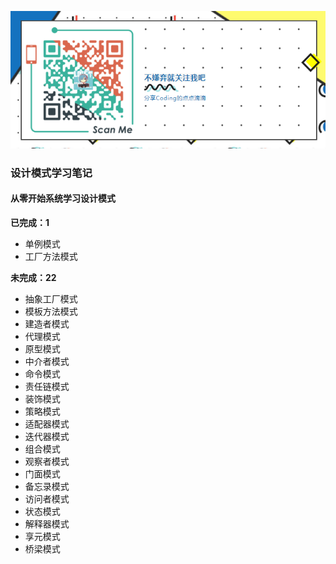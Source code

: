 ![](rem_icon.png)

### 设计模式学习笔记

#### 从零开始系统学习设计模式

**已完成：1**

- 单例模式
- 工厂方法模式

**未完成：22**

- 抽象工厂模式
- 模板方法模式
- 建造者模式
- 代理模式
- 原型模式
- 中介者模式
- 命令模式
- 责任链模式
- 装饰模式
- 策略模式
- 适配器模式
- 迭代器模式
- 组合模式
- 观察者模式
- 门面模式
- 备忘录模式
- 访问者模式
- 状态模式
- 解释器模式
- 享元模式
- 桥梁模式